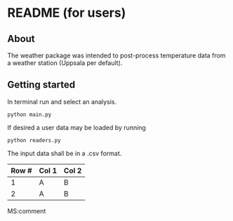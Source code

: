 # README (for users)

## About             
The weather package was intended to post-process temperature data from a weather station (Uppsala per default).

## Getting started
In terminal run and select an analysis.
  
    python main.py

If desired a user data may be loaded by running

    python readers.py

The input data shall be in a .csv format.

|Row #| Col 1|Col 2|
|-|-|-|
|1|A|B|
|2|A|B|

MS:comment